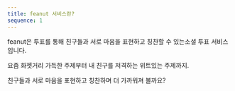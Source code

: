```yaml
---
title: feanut 서비스란?
sequence: 1
---
```


feanut은 투표를 통해 친구들과 서로 마음을 표현하고 칭찬할 수 있는<span color='#FF9900'>소셜 투표 서비스</span>입니다. 

요즘 화젯거리 가득한 주제부터 내 친구를 저격하는 위트있는 주제까지.

친구들과 서로 마음을 표현하고 칭찬하며 더 가까워져 볼까요?